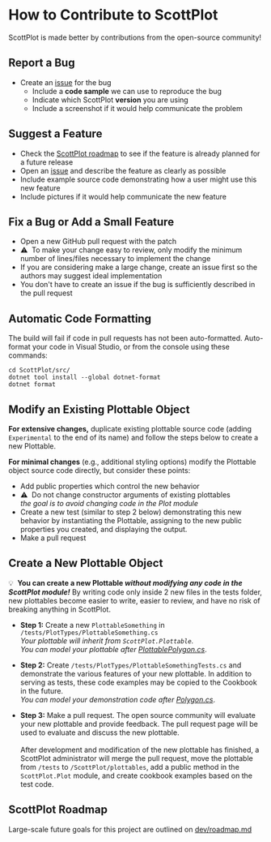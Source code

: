 # How to Contribute to ScottPlot

ScottPlot is made better by contributions from the open-source community!

## Report a Bug

* Create an [issue](https://github.com/swharden/ScottPlot/issues) for the bug
  * Include a **code sample** we can use to reproduce the bug
  * Indicate which ScottPlot **version** you are using
  * Include a screenshot if it would help communicate the problem

## Suggest a Feature
* Check the [ScottPlot roadmap](https://github.com/swharden/ScottPlot/blob/master/dev/roadmap.md) to see if the feature is already planned for a future release
* Open an [issue](https://github.com/swharden/ScottPlot/issues) and describe the feature as clearly as possible
* Include example source code demonstrating how a user might use this new feature
* Include pictures if it would help communicate the new feature

## Fix a Bug or Add a Small Feature
* Open a new GitHub pull request with the patch
* ⚠️&nbsp; To make your change easy to review, only modify the minimum number of lines/files necessary to implement the change
* If you are considering make a large change, create an issue first so the authors may suggest ideal implementation
* You don't have to create an issue if the bug is sufficiently described in the pull request

## Automatic Code Formatting
The build will fail if code in pull requests has not been auto-formatted. Auto-format your code in Visual Studio, or from the console using these commands:
```
cd ScottPlot/src/
dotnet tool install --global dotnet-format
dotnet format
```

## Modify an Existing Plottable Object

**For extensive changes,** duplicate existing plottable source code (adding `Experimental` to the end of its name) and follow the steps below to create a new Plottable.

**For minimal changes** (e.g., additional styling options) modify the Plottable object source code directly, but consider these points:
  * Add public properties which control the new behavior
  * ⚠️&nbsp; Do not change constructor arguments of existing plottables\
  _the goal is to avoid changing code in the Plot module_
  * Create a new test (similar to step 2 below) demonstrating this new behavior by instantiating the Plottable, assigning to the new public properties you created, and displaying the output.
  * Make a pull request

## Create a New Plottable Object

💡&nbsp; **You can create a new Plottable _without modifying any code in the ScottPlot module!_** By writing code only inside 2 new files in the tests folder, new plottables become easier to write, easier to review, and have no risk of breaking anything in ScottPlot.

* **Step 1:** Create a new `PlottableSomething` in `/tests/PlotTypes/PlottableSomething.cs`\
_Your plottable will inherit from `ScottPlot.Plottable`.\
You can model your plottable after [PlottablePolygon.cs](https://github.com/swharden/ScottPlot/blob/master/src/ScottPlot/plottables/PlottablePolygon.cs)_.


* **Step 2:** Create `/tests/PlotTypes/PlottableSomethingTests.cs` and demonstrate the various features of your new plottable. In addition to serving as tests, these code examples may be copied to the Cookbook in the future.\
_You can model your demonstration code after [Polygon.cs](https://github.com/swharden/ScottPlot/blob/master/tests/PlotTypes/Polygon.cs)_.

* **Step 3:** Make a pull request. The open source community will evaluate your new plottable and provide feedback. The pull request page will be used to evaluate and discuss the new plottable.\
\
After development and modification of the new plottable has finished, a ScottPlot administrator will merge the pull request, move the plottable from `/tests` to `/ScottPlot/plottables`, add a public method in the `ScottPlot.Plot` module, and create cookbook examples based on the test code.

## ScottPlot Roadmap

Large-scale future goals for this project are outlined on [dev/roadmap.md](dev/roadmap.md)
